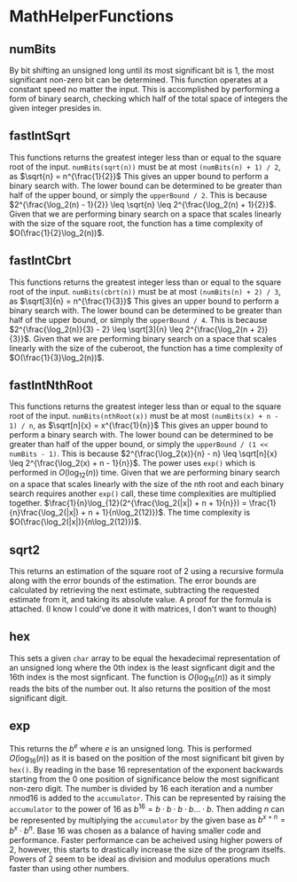 # MathHelperFunctions

## numBits

By bit shifting an unsigned long until its most significant bit is 1, the most significant non-zero bit can be determined.
This function operates at a constant speed no matter the input. This is accomplished by performing a form of binary search, checking which half of the total space of integers the given integer presides in.

## fastIntSqrt

This functions returns the greatest integer less than or equal to the square root of the input. `numBits(sqrt(n))` must be at most `(numBits(n) + 1) / 2`, as $\sqrt{n} = n^{\frac{1}{2}}$ This gives an upper bound to perform a binary search with.
The lower bound can be determined to be greater than half of the upper bound, or simply the `upperBound / 2`. This is because $2^{\frac{\log_2(n) - 1}{2}} \leq \sqrt{n} \leq 2^{\frac{\log_2(n) + 1}{2}}$.
Given that we are performing binary search on a space that scales linearly with the size of the square root, the function has a time complexity of $O(\frac{1}{2}\log_2(n))$.

## fastIntCbrt

This functions returns the greatest integer less than or equal to the square root of the input. `numBits(cbrt(n))` must be at most `(numBits(n) + 2) / 3`, as $\sqrt[3]{n} = n^{\frac{1}{3}}$ This gives an upper bound to perform a binary search with.
The lower bound can be determined to be greater than half of the upper bound, or simply the `upperBound / 4`. This is because $2^{\frac{\log_2(n)}{3} - 2} \leq \sqrt[3]{n} \leq 2^{\frac{\log_2(n + 2)}{3}}$.
Given that we are performing binary search on a space that scales linearly with the size of the cuberoot, the function has a time complexity of $O(\frac{1}{3}\log_2(n))$.

## fastIntNthRoot

This functions returns the greatest integer less than or equal to the square root of the input. `numBits(nthRoot(x))` must be at most `(numBits(x) + n - 1) / n`, as $\sqrt[n]{x} = x^{\frac{1}{n}}$ This gives an upper bound to perform a binary search with.
The lower bound can be determined to be greater than half of the upper bound, or simply the `upperBound / (1 << numBits - 1)`. This is because $2^{\frac{\log_2(x)}{n} - n} \leq \sqrt[n]{x} \leq 2^{\frac{\log_2(x) + n - 1}{n}}$.
The power uses `exp()` which is performed in $O(\log_{12}(n))$ time.
Given that we are performing binary search on a space that scales linearly with the size of the nth root and each binary search requires another `exp()` call, these time complexities are multiplied together.
$\frac{1}{n}\log_{12}(2^{\frac{\log_2(|x|) + n + 1}{n}}) = \frac{1}{n}\frac{\log_2(|x|) + n + 1}{n\log_2(12)})$.
The time complexity is $O(\frac{\log_2(|x|)}{n\log_2(12)})$.

## sqrt2

This returns an estimation of the square root of 2 using a recursive formula along with the error bounds of the estimation.
The error bounds are calculated by retrieving the next estimate, subtracting the requested estimate from it, and taking its absolute value.
A proof for the formula is attached. (I know I could've done it with matrices, I don't want to though)

## hex

This sets a given `char` array to be equal the hexadecimal representation of an unsigned long where the 0th index is the least signficant digit and the 16th index is the most signficant.
The function is $O(\log_{16}(n))$ as it simply reads the bits of the number out.
It also returns the position of the most significant digit.

## exp

This returns the $b^e$ where $e$ is an unsigned long. This is performed $O(\log_{16}(n))$ as it is based on the position of the most significant bit given by `hex()`.
By reading in the base 16 representation of the exponent backwards starting from the 0 one position of significance below the most significant non-zero digit. The number is divided by 16 each iteration and a number $n \text{mod} 16$ is added to the `accumulator`. This can be represented by raising the `accumulator` to the power of 16 as $b^{16} = b \cdot b \cdot b \cdot b \dots \cdot b$. Then adding $n$ can be represented by multiplying the `accumulator` by the given base as $b^{x + n} = b^x \cdot b^n$.
Base 16 was chosen as a balance of having smaller code and performance. Faster performance can be acheived using higher powers of 2, however, this starts to drastically increase the size of the program itselfs. Powers of 2 seem to be ideal as division and modulus operations much faster than using other numbers.
